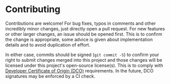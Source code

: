 # Contributing

Contributions are welcome! For bug fixes, typos in comments and other incredibly minor changes, just directly open a pull request.
For new features or other larger changes, an issue should be opened first.
This is to confirm the change is appropriate, some advice is given about implementation details and to avoid duplication of effort.

In either case, commits should be signed (`git commit -S`) to confirm your right to submit changes merged into this project and
those changes will be licensed under this project's open-source license(s).
This is to comply with [Developer Certificate of Origin (DCO)](https://developercertificate.org/) requirements.
In the future, DCO signatures may be enforced by a CI check.
